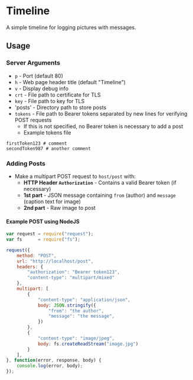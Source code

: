 # Timeline

A simple timeline for logging pictures with messages.

## Usage

### Server Arguments

- `p` - Port (default 80)
- `h` - Web page header title (default "Timeline")
- `v` - Display debug info
- `crt` - File path to certificate for TLS
- `key` - File path to key for TLS
- 'posts' - Directory path to store posts
- `tokens` - File path to Bearer tokens separated by new lines for verifying POST requests
	- If this is not specified, no Bearer token is necessary to add a post
	- Example tokens file
```
firstToken123 # comment
secondToken987 # another comment
```

### Adding Posts

- Make a multipart POST request to `host/post` with:
	- **HTTP Header `Authorization`** - Contains a valid Bearer token (if necessary)
	- **1st part** - JSON message containing `from` (author) and `message` (caption text for image)
	- **2nd part** - Raw image to post
	
#### Example POST using NodeJS
```js
var request = require("request");
var fs      = require("fs");

request({
	method: "POST",
	url: "http://localhost/post",
	headers: {
		"authorization": "Bearer token123",
		"content-type": "multipart/mixed"
	},
	multipart: [
		{
			"content-type": "application/json",
			body: JSON.stringify({
				"from": "the author",
				"message": "the message",
			})
		},
		{
			"content-type": "image/jpeg",
			body: fs.createReadStream("image.jpg")
		}
	],
}, function(error, response, body) {
	console.log(error, body);
});
```
